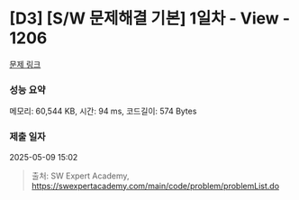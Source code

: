 # [D3] [S/W 문제해결 기본] 1일차 - View - 1206 

[문제 링크](https://swexpertacademy.com/main/code/problem/problemDetail.do?contestProbId=AV134DPqAA8CFAYh) 

### 성능 요약

메모리: 60,544 KB, 시간: 94 ms, 코드길이: 574 Bytes

### 제출 일자

2025-05-09 15:02



> 출처: SW Expert Academy, https://swexpertacademy.com/main/code/problem/problemList.do